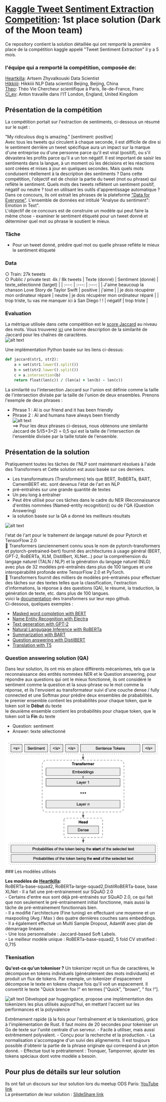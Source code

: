 # [Kaggle Tweet Sentiment Extraction Competition](https://www.kaggle.com/c/tweet-sentiment-extraction/leaderboard): 1st place solution (Dark of the Moon team) 

Ce repository contient la solution détaillée qui ont remporté la première place de la compétition kaggle appelé "Tweet Sentiment Extraction" il y a 5 mois.
  ### l'équipe qui a remporté la compétition, composée de:
   [Heartkilla](https://www.kaggle.com/aruchomu): Artsem Zhyvalkouski Data Scientist</br>
   [Hikkiiii](https://www.kaggle.com/wochidadonggua): Hikkiiii NLP Data scientist Beijing, Beijing, China</br>
   [Theo](https://www.kaggle.com/theoviel): Théo Vie Chercheur scientifique à Paris, Île-de-France, Franc</br>
   [Cl_ev](https://www.kaggle.com/cl2ev1): Anton travaille dans l'IT London, England, United Kingdom</br>

 ## Présentation de la compétition 
   La compétition portait sur l'extraction de sentiments, ci-dessous un résumé sur le sujet :

  "My ridiculous dog is amazing." [sentiment: positive]</br>
  Avec tous les tweets qui circulent à chaque seconde, il est difficile de dire si le sentiment derrière un tweet spécifique aura un impact sur la marque d'une     entreprise ou d'une personne parce qu'il est viral (positif), ou s'il dévastera les profits parce qu'il a un ton négatif. Il est important de saisir les           sentiments dans la langue, à un moment où les décisions et les réactions sont créées et mises à jour en quelques secondes. Mais quels mots conduisent réellement   à la description des sentiments ? Dans cette compétition, l'objectif est de choisir la partie du tweet (mot ou phrase) qui reflète le sentiment.
  Quels mots des tweets reflètent un sentiment positif, négatif ou neutre ? tout en utilisant les outils d'apprentissage automatique ?</br>
  Dans ce concours, ils ont extrait les phrases de la plateforme ["Data for Everyone"](https://appen.com/resources/datasets/). L'ensemble de données est intitulé   "Analyse du sentiment": Emotion in Text".</br>
  L'objectif de ce concours est de construire un modèle qui peut faire la même chose - examiner le sentiment étiqueté pour un tweet donné et déterminer quel mot     ou phrase le soutient le mieux.</br>
   ### Tâche
   - Pour un tweet donné, prédire quel mot ou quelle phrase reflète le mieux le sentiment étiqueté
   ### Data
  ○ Train: 27k tweets</br>
  ○ Public / private test: 4k / 8k tweets 
  | Texte (donné) | Sentiment (donné) | texte_sélectionné (target) |
  | :---: | :---: | :---: |
  | J'aime beaucoup la chanson Love Story de Taylor Swift | positive | j'aime |
  | je dois récupérer mon ordinateur réparé | neutre | je dois récupérer mon ordinateur réparé |
  | trop triste, tu vas me manquer ici à San Diego ! ! | négatif | trop triste |

   ### Evaluation
  La métrique utilisée dans cette compétition est le [score Jaccard](https://en.wikipedia.org/wiki/Jaccard_index) au niveau des mots. Vous trouverez [ici](https://towardsdatascience.com/overview-of-text-similarity-metrics-3397c4601f50) une bonne description de la similarité de Jaccard pour les chaînes de caractères.</br>
  ![alt text](https://neo4j.com/docs/graph-algorithms/current/images/jaccard.png)

  Une implémentation Python basée sur les liens ci-dessus:
  ```ruby
  def jaccard(str1, str2): 
      a = set(str1.lower().split()) 
      b = set(str2.lower().split())
      c = a.intersection(b)
      return float(len(c)) / (len(a) + len(b) - len(c))
  ```
  La similarité ou l'intersection Jaccard sur l'union est définie comme la taille de l'intersection divisée par la taille de l'union de deux ensembles. Prenons     l'exemple de deux phrases :</br>
  - Phrase 1 : AI is our friend and it has been friendly</br>
  - Phrase 2 : AI and humans have always been friendly</br>
  ![alt text](https://miro.medium.com/max/463/1*u2ZZPh5er5YbmOg7k-s0-A.png)</br>
  ==> Pour les deux phrases ci-dessus, nous obtenons une similarité Jaccard de 5/(5+3+2) = 0,5 qui est la taille de l'intersection de l'ensemble divisée par la   taille totale de l'ensemble.


 ## Présentation de la solution 
  Pratiquement toutes les tâches de l'NLP sont maintenant résolues à l'aide des Transformers et Cette solution est aussi basée sur ces derniers.
  - Les transformateurs (Transformers) tels que BERT, RoBERTa, BART, CamemBERT etc. sont devenus l'état de l'art en NLP
  - pré-entraînés sur une grande quantité de textes
  - Un peu long à entraîner
  - Peut être utilisé pour ces tâches dans le cadre du NER (Reconnaissance d'entités nommées (Named-entity recognition)) ou de l'QA (Question Answering)
  - la solution basée sur la QA a donné les meilleurs résultats

   ![alt text](https://raw.githubusercontent.com/huggingface/transformers/master/docs/source/imgs/transformers_logo_name.png)</br>
   
   l'etat de l'art pour le traitement de langage naturel de pour Pytorch et TensorFlow 2.0 </br>
   🤗 Transformers (anciennement connu sous le nom de pytorch-transformers et pytorch-pretrained-bert) fournit des architectures à usage général (BERT, GPT-2, RoBERTa, XLM, DistilBert, XLNet...) pour la compréhension du langage naturel (TALN / NLP) et la génération du langage naturel (NLG) avec plus de 32 modèles pré-entraînés dans plus de 100 langues et une interopérabilité profonde entre TensorFlow 2.0 et PyTorch.</br>
   🤗 Transformers fournit des milliers de modèles pré-entrainés pour effectuer des tâches sur des textes telles que la classification, l'extraction d'informations, la réponse à des questions (QA), le résumé, la traduction, la génération de texte, etc. dans plus de 100 langues. </br>
   voici la [documentation](https://github.com/huggingface/transformers) des transformers sur leur repo github.</br>
   Ci-dessous, quelques exemples :
  - [Masked word completion with BERT](https://huggingface.co/bert-base-uncased?text=Paris+is+the+%5BMASK%5D+of+France)
  - [Name Entity Recognition with Electra](https://huggingface.co/dbmdz/electra-large-discriminator-finetuned-conll03-english?text=My+name+is+Sarah+and+I+live+in+London+city)
  - [Text generation with GPT-2](https://huggingface.co/gpt2?text=A+long+time+ago%2C+)
  - [Natural Langugage Inference with RoBERTa](https://huggingface.co/roberta-large-mnli?text=The+dog+was+lost.+Nobody+lost+any+animal)
  - [Summarization with BART](https://huggingface.co/facebook/bart-large-cnn?text=The+tower+is+324+metres+%281%2C063+ft%29+tall%2C+about+the+same+height+as+an+81-storey+building%2C+and+the+tallest+structure+in+Paris.+Its+base+is+square%2C+measuring+125+metres+%28410+ft%29+on+each+side.+During+its+construction%2C+the+Eiffel+Tower+surpassed+the+Washington+Monument+to+become+the+tallest+man-made+structure+in+the+world%2C+a+title+it+held+for+41+years+until+the+Chrysler+Building+in+New+York+City+was+finished+in+1930.+It+was+the+first+structure+to+reach+a+height+of+300+metres.+Due+to+the+addition+of+a+broadcasting+aerial+at+the+top+of+the+tower+in+1957%2C+it+is+now+taller+than+the+Chrysler+Building+by+5.2+metres+%2817+ft%29.+Excluding+transmitters%2C+the+Eiffel+Tower+is+the+second+tallest+free-standing+structure+in+France+after+the+Millau+Viaduct)
  - [Question answering with DistilBERT](https://huggingface.co/distilbert-base-uncased-distilled-squad?text=Which+name+is+also+used+to+describe+the+Amazon+rainforest+in+English%3F&context=The+Amazon+rainforest+%28Portuguese%3A+Floresta+Amaz%C3%B4nica+or+Amaz%C3%B4nia%3B+Spanish%3A+Selva+Amaz%C3%B3nica%2C+Amazon%C3%ADa+or+usually+Amazonia%3B+French%3A+For%C3%AAt+amazonienne%3B+Dutch%3A+Amazoneregenwoud%29%2C+also+known+in+English+as+Amazonia+or+the+Amazon+Jungle%2C+is+a+moist+broadleaf+forest+that+covers+most+of+the+Amazon+basin+of+South+America.+This+basin+encompasses+7%2C000%2C000+square+kilometres+%282%2C700%2C000+sq+mi%29%2C+of+which+5%2C500%2C000+square+kilometres+%282%2C100%2C000+sq+mi%29+are+covered+by+the+rainforest.+This+region+includes+territory+belonging+to+nine+nations.+The+majority+of+the+forest+is+contained+within+Brazil%2C+with+60%25+of+the+rainforest%2C+followed+by+Peru+with+13%25%2C+Colombia+with+10%25%2C+and+with+minor+amounts+in+Venezuela%2C+Ecuador%2C+Bolivia%2C+Guyana%2C+Suriname+and+French+Guiana.+States+or+departments+in+four+nations+contain+%22Amazonas%22+in+their+names.+The+Amazon+represents+over+half+of+the+planet%27s+remaining+rainforests%2C+and+comprises+the+largest+and+most+biodiverse+tract+of+tropical+rainforest+in+the+world%2C+with+an+estimated+390+billion+individual+trees+divided+into+16%2C000+species)
  - [Translation with T5](https://huggingface.co/t5-base?text=My+name+is+Wolfgang+and+I+live+in+Berlin)
   ### Question answering solution (QA)
   Dans leur solution, ils ont mis en place différents mécanismes, tels que la reconnaissance des entités nommées NER et le Question answering, pour répondre aux questions qui ont le mieux fonctionné, ils ont considéré le sentiment comme la question et la sous-phrase ou le mot comme la réponse, et ils l'envoient au transformateur suivi d'une couche dense / fully connected et une Softmax pour prédire deux ensembles de prababilités.</br>
le premier ensemble contient les probabilités pour chaque token, que le token soit le **Début** du texte</br>
le deuxième ensemble contient les probabilités pour chaque token, que le token soit la **Fin** du texte</br>
   - Question: sentiment
   - Answer: texte sélectionné
   <div style="text-align:center"><img src="https://github.com/Amine-OMRI/tweet-sentiment-extraction-kaggle-compete-1st-place-detailed-solution/blob/main/Question%20answering%20setup.png?raw=true" /></div>
   ### Les modèles utilisés 
   
   **Les modèles de [Heartkilla](https://www.kaggle.com/aruchomu):**</br>
   RoBERTa-base-squad2, RoBERTa-large-squad2,DistilRoBERTa-base, base XLNet
    - Il a fait une pré-entrainement sur SQuAD 2.0</br>
    - Certains d'entre eux sont déjà pré-entrainés sur SQuAD 2.0, ce qui fait que non seulement le pré-entrainement initial fonctionne, mais aussi la tâche de pré-entrainement fonctionnais bien.</br>
    - Il a modifié l'architecture (Fine tuning) en effectuant une moyenne et un maxpooling (Avg / Max ) des quatre dernières couches sans embeddings.</br>
    - Il a également effectué un Multi Sample Dropout, AdamW avec plan de démarrage linéaire.</br>
    - Une loss personnalisée : Jaccard-based Soft Labels.</br>
    - Le meilleur modèle unique : RoBERTa-base-squad2, 5 fold CV stratified : 0,715</br>
  
   ### Tkenisation 
  **Qu'est-ce qu'un tokeniser ?**
  Un tokenizer reçoit un flux de caractères, le décompose en tokens individuels (généralement des mots individuels) et produit un flux de tokens. Par exemple, un   tokenizer d'espacement décompose le texte en tokens chaque fois qu'il voit un espacement. Il convertit le texte "Quick brown fox !" en termes ["Quick",  "brown", " fox !"].

 ![alt text](https://camo.githubusercontent.com/541a5e3521cf5b4c84c7ced36628841d8e66d58b7f2e51cded099a18c006d4e9/68747470733a2f2f68756767696e67666163652e636f2f6c616e64696e672f6173736574732f746f6b656e697a6572732f746f6b656e697a6572732d6c6f676f2e706e67)
  Développé par huggingdace, propose une implémentation des tokenizers les plus utilisés aujourd'hui, en mettant l'accent sur les performances et la polyvalence

  Extrêmement rapide (à la fois pour l'entraînement et la tokenisation), grâce à l'implémentation de Rust. Il faut moins de 20 secondes pour tokeniser un Go de     texte sur l'unité centrale d'un serveur.
    - Facile à utiliser, mais aussi extrêmement polyvalent.
    - Conçu pour la recherche et la production.
    - La normalisation s'accompagne d'un suivi des alignements. Il est toujours possible d'obtenir la partie de la phrase originale qui correspond à un jeton donné.
    - Effectue tout le prétraitement : Tronquer, Tamponner, ajouter les tokens spéciaux dont votre modèle a besoin.
  
  
  
  
  
  ## Pour plus de détails sur leur solution
Ils ont fait un discours sur leur solution lors du meetup ODS Paris: [YouTube link](https://www.youtube.com/watch?v=S7soN-y5WMg)<br />
La présentation de leur solution : [SlideShare link](https://www.slideshare.net/ArtsemZhyvalkouski/kaggle-tweet-sentiment-extraction-1st-place-solution)
